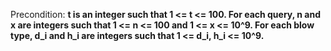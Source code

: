 Precondition: **t is an integer such that 1 <= t <= 100. For each query, n and x are integers such that 1 <= n <= 100 and 1 <= x <= 10^9. For each blow type, d_i and h_i are integers such that 1 <= d_i, h_i <= 10^9.**
